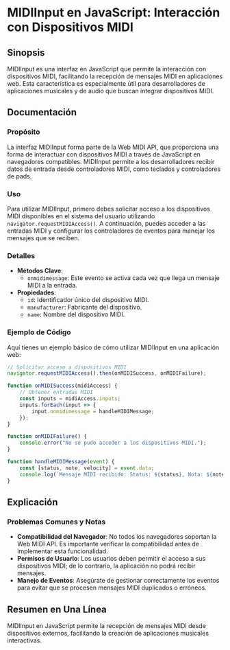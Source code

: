 <!--
Meta Description: # MIDIInput en JavaScript: Interacción con Dispositivos MIDI ## Sinopsis MIDIInput es una interfaz en JavaScript que permite la interacción con dispos...
Meta Keywords: midi, dispositivos, los, midiinput, que
-->

# MIDIInput en JavaScript: Interacción con Dispositivos MIDI

## Sinopsis
MIDIInput es una interfaz en JavaScript que permite la interacción con dispositivos MIDI, facilitando la recepción de mensajes MIDI en aplicaciones web. Esta característica es especialmente útil para desarrolladores de aplicaciones musicales y de audio que buscan integrar dispositivos MIDI.

## Documentación
### Propósito
La interfaz MIDIInput forma parte de la Web MIDI API, que proporciona una forma de interactuar con dispositivos MIDI a través de JavaScript en navegadores compatibles. MIDIInput permite a los desarrolladores recibir datos de entrada desde controladores MIDI, como teclados y controladores de pads.

### Uso
Para utilizar MIDIInput, primero debes solicitar acceso a los dispositivos MIDI disponibles en el sistema del usuario utilizando `navigator.requestMIDIAccess()`. A continuación, puedes acceder a las entradas MIDI y configurar los controladores de eventos para manejar los mensajes que se reciben.

### Detalles
- **Métodos Clave**:
  - `onmidimessage`: Este evento se activa cada vez que llega un mensaje MIDI a la entrada.
- **Propiedades**:
  - `id`: Identificador único del dispositivo MIDI.
  - `manufacturer`: Fabricante del dispositivo.
  - `name`: Nombre del dispositivo MIDI.
  
### Ejemplo de Código
Aquí tienes un ejemplo básico de cómo utilizar MIDIInput en una aplicación web:

```javascript
// Solicitar acceso a dispositivos MIDI
navigator.requestMIDIAccess().then(onMIDISuccess, onMIDIFailure);

function onMIDISuccess(midiAccess) {
    // Obtener entradas MIDI
    const inputs = midiAccess.inputs;
    inputs.forEach(input => {
        input.onmidimessage = handleMIDIMessage;
    });
}

function onMIDIFailure() {
    console.error("No se pudo acceder a los dispositivos MIDI.");
}

function handleMIDIMessage(event) {
    const [status, note, velocity] = event.data;
    console.log(`Mensaje MIDI recibido: Status: ${status}, Nota: ${note}, Velocidad: ${velocity}`);
}
```

## Explicación
### Problemas Comunes y Notas
- **Compatibilidad del Navegador**: No todos los navegadores soportan la Web MIDI API. Es importante verificar la compatibilidad antes de implementar esta funcionalidad.
- **Permisos de Usuario**: Los usuarios deben permitir el acceso a sus dispositivos MIDI; de lo contrario, la aplicación no podrá recibir mensajes.
- **Manejo de Eventos**: Asegúrate de gestionar correctamente los eventos para evitar que se procesen mensajes MIDI duplicados o erróneos.

## Resumen en Una Línea
MIDIInput en JavaScript permite la recepción de mensajes MIDI desde dispositivos externos, facilitando la creación de aplicaciones musicales interactivas.